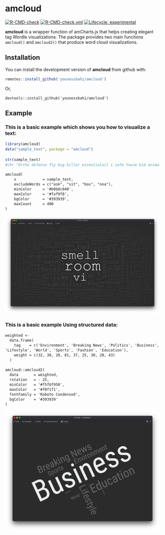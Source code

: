 
# amcloud
<!-- badges: start -->
[![R-CMD-check](https://github.com/younessbahi/amcloud/workflows/R/badge.svg)](https://github.com/younessbahi/amcloud/actions)
[![R-CMD-check.yml](https://github.com/younessbahi/amcloud/actions/workflows/R-CMD-check.yml/badge.svg?branch=main)](https://github.com/younessbahi/amcloud/actions/workflows/R-CMD-check.yml)
[![Lifecycle: experimental](https://img.shields.io/badge/lifecycle-experimental-orange.svg)](https://lifecycle.r-lib.org/articles/stages.html#experimental)
<!-- badges: end -->


**amcloud** is a wrapper function of amCharts.js that helps creating elegant tag Wordle visualizations.
The package provides two main functions `amcloud()` and `amcloud2()` that produce word cloud visualizations.


## Installation

You can install the development version of **amcloud** from github with:

``` r
remotes::install_github('younessbahi/amcloud')
```
Or,
```
devtools::install_github('younessbahi/amcloud')
```

## Example

### This is a basic example which shows you how to visualize a text:

``` r
library(amcloud)
data("sample_text", package = "amcloud")

str(sample_text)
#chr "Ortho defense fly bug killer essentialoil s safe touse kid animaln airwick liquid airfreshener useless product "| __truncated__
```

```
amcloud(
    x            = sample_text,
    excludeWords = c("ask", "sit", "box", "ona"),
    minColor     = '#b0b8c040',
    maxColor     = '#faf9f8', 
    bgColor      = '#393939', 
    maxCount     = 400
)
```
![./amcloud/blob/main/figures/amcloud-01.png](https://github.com/younessbahi/amcloud/blob/main/figures/amcloud-01.png?raw=true)


### This is a basic example Using structured data:
```
weighted <-
  data.frame(
    tag    = c('Environment', 'Breaking News', 'Politics', 'Business', 'Lifestyle', 'World', 'Sports', 'Fashion', 'Education'),
    weight = c(32, 38, 20, 81, 37, 25, 30, 20, 43)
  )

amcloud::amcloud2(
  data       = weighted,
  rotation   = - 25,
  minColor   = '#f5f6f950',
  maxColor   = '#f0f1f1',
  fontFamily = 'Roboto Condensed',
  bgColor    = '#393939'
)
```

![./amcloud/blob/main/figures/amcloud-02.png](https://github.com/younessbahi/amcloud/blob/main/figures/amcloud-02.png?raw=true)